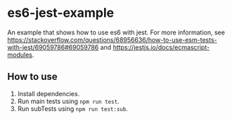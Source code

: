 # es6-jest-example

An example that shows how to use es6 with jest. For more information, see <https://stackoverflow.com/questions/68956636/how-to-use-esm-tests-with-jest/69059786#69059786> and <https://jestjs.io/docs/ecmascript-modules>.

## How to use

1.  Install dependencies.
2.  Run main tests using `npm run test`.
3.  Run subTests using `npm run test:sub`.
